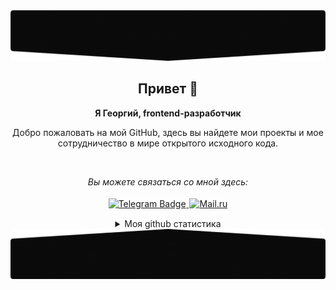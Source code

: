 <img src="./assets/image-top.png" alt="top image" />

<h2 align="center">
    Привет 🖖
</h2>
<p align="center">
    <b>Я Георгий, frontend-разработчик</b>
</p>
<p align="center">
    Добро пожаловать на мой GitHub, здесь вы найдете мои проекты и мое сотрудничество в мире открытого исходного кода.
</p>
<br />
<p align="center">
    <i>Вы можете связаться со мной здесь:</i>
    <br/><br/>
    <a href="https://t.me/iewher" target="_blank">
        <img src="https://img.shields.io/badge/-Telegram-0A0A0B?logo=telegram&style=for-the-badge&logoColor=white" alt="Telegram Badge" style="border: 1px solid #fff" />
    </a>
    <a href="mailto:goshagang@mail.ru" target="_blank">
        <img src="https://img.shields.io/badge/-Mail.ru-0A0A0B?logo=mail.ru&style=for-the-badge&logoColor=white" alt="Mail.ru" style="border: 1px solid #fff" />
    </a>
</p>

<details>
    <summary align="center">Моя github статистика</summary>
    <br />
    <p align="center">
        <img src="https://github-profile-trophy.vercel.app/?username=iewher&theme=darkhub&margin-w=15" alt="Trophies GitHub" />
    </p>
    <p align="center">
        <img src="https://github-readme-stats.vercel.app/api?username=iewher&theme=dark&show_icons=true&include_all_commits=true&locale=en" alt="General Statistics" />
    </p>
    <p align="center">
        <img src="https://github-readme-streak-stats.herokuapp.com/?user=iewher&theme=dark" alt="Streak Stats" />
    </p>
</details>

<img src="./assets/image-bottom.png" alt="top image" />
